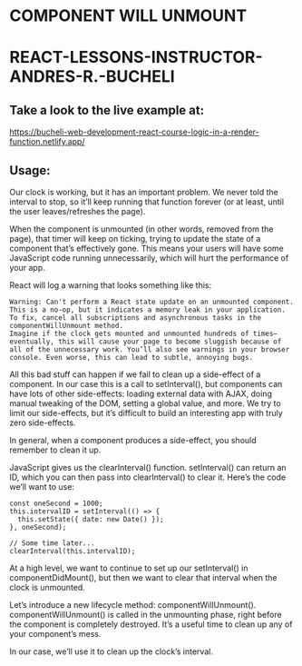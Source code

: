 # COMPONENT WILL UNMOUNT

# REACT-LESSONS-INSTRUCTOR-ANDRES-R.-BUCHELI

## Take a look to the live example at:
https://bucheli-web-development-react-course-logic-in-a-render-function.netlify.app/

## Usage: 

Our clock is working, but it has an important problem. We never told the interval to stop, so it’ll keep running that function forever (or at least, until the user leaves/refreshes the page).

When the component is unmounted (in other words, removed from the page), that timer will keep on ticking, trying to update the state of a component that’s effectively gone. This means your users will have some JavaScript code running unnecessarily, which will hurt the performance of your app.

React will log a warning that looks something like this:

```
Warning: Can't perform a React state update on an unmounted component. This is a no-op, but it indicates a memory leak in your application. To fix, cancel all subscriptions and asynchronous tasks in the componentWillUnmount method.
Imagine if the clock gets mounted and unmounted hundreds of times—eventually, this will cause your page to become sluggish because of all of the unnecessary work. You’ll also see warnings in your browser console. Even worse, this can lead to subtle, annoying bugs.
```

All this bad stuff can happen if we fail to clean up a side-effect of a component. In our case this is a call to setInterval(), but components can have lots of other side-effects: loading external data with AJAX, doing manual tweaking of the DOM, setting a global value, and more. We try to limit our side-effects, but it’s difficult to build an interesting app with truly zero side-effects.

In general, when a component produces a side-effect, you should remember to clean it up.

JavaScript gives us the clearInterval() function. setInterval() can return an ID, which you can then pass into clearInterval() to clear it. Here’s the code we’ll want to use:

```
const oneSecond = 1000;
this.intervalID = setInterval(() => {
  this.setState({ date: new Date() });
}, oneSecond);
 
// Some time later...
clearInterval(this.intervalID);
```

At a high level, we want to continue to set up our setInterval() in componentDidMount(), but then we want to clear that interval when the clock is unmounted.

Let’s introduce a new lifecycle method: componentWillUnmount(). componentWillUnmount() is called in the unmounting phase, right before the component is completely destroyed. It’s a useful time to clean up any of your component’s mess.

In our case, we’ll use it to clean up the clock’s interval.
